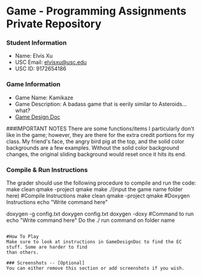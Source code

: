 # Game - Programming Assignments Private Repository
### Student Information
  + Name: Elvis Xu
  + USC Email: elvisxu@usc.edu
  + USC ID: 9172654186

### Game Information
  + Game Name: Kamikaze
  + Game Description: A badass game that is eerily similar to Asteroids... what?
  + [Game Design Doc](GameDesignDoc.md)

###IMPORTANT NOTES
There are some functions/items I particularly don't like in the game; however, they are there
for the extra credit portions for my class. My friend's face, the angry bird pig at the top, 
and the solid color backgrounds are a few examples. Without the solid color background changes,
the original sliding background would reset once it hits its end. 

### Compile & Run Instructions
The grader should use the following procedure to compile and run the code:
make clean
qmake -project
qmake
make
./(input the game name folder here)
#Compile Instructions
make clean
qmake -project
qmake
#Doxygen Instructions
echo "Write command here"

doxygen -g config.txt
doxygen config.txt
doxygen -doxy
#Command to run
echo "Write command here"
Do the ./ run command on folder name
```

#How To Play
Make sure to look at instructions in GameDesignDoc to find the EC stuff. Some are harder to find
than others.

### Screenshots -- [Optional]
You can either remove this section or add screenshots if you wish.
